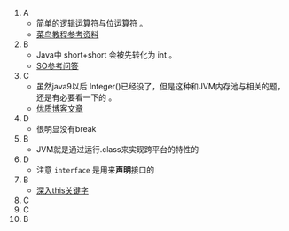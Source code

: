 1. A
    - 简单的逻辑运算符与位运算符 。
    - [菜鸟教程参考资料](https://www.runoob.com/java/java-operators.html)
2. B
    - Java中 short+short 会被先转化为 int 。
    - [SO参考问答](https://stackoverflow.com/questions/37490382/java-cannot-convert-from-int-to-short)
3. C
   - 虽然java9以后 Integer()已经没了，但是这种和JVM内存池与相关的题，还是有必要看一下的 。
   - [优质博客文章](https://www.cnblogs.com/cxxjohnson/p/10504840.html)
4. D
   - 很明显没有break
5. B
   - JVM就是通过运行.class来实现跨平台的特性的
6. D
   - 注意 `interface` 是用来**声明**接口的
7. B
   - [深入this关键字](http://c.biancheng.net/view/953.html)
8. C
9. C
10. B